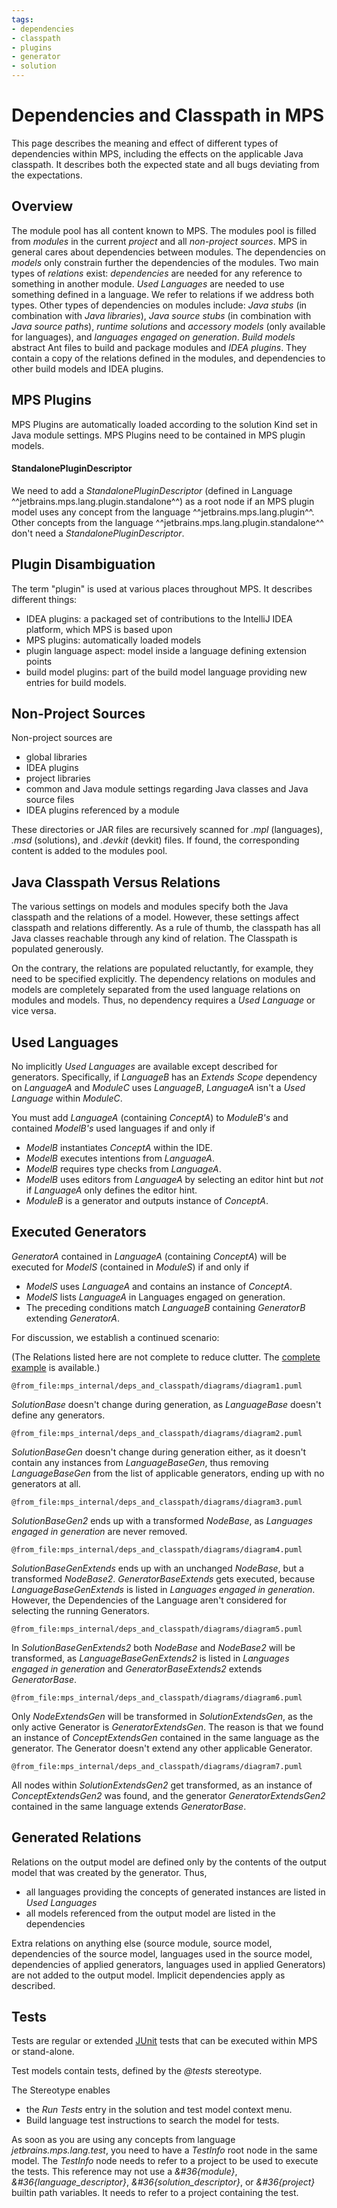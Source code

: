 ```yaml
---
tags:
- dependencies
- classpath
- plugins
- generator
- solution
---
```


# Dependencies and Classpath in MPS

This page describes the meaning and effect of different types of dependencies within MPS, including the effects on the applicable Java classpath. It describes both the expected state and all bugs deviating from the expectations.

## Overview

The module pool has all content known to MPS.
The modules pool is filled from *modules* in the current *project* and all *non-project sources*.
MPS in general cares about dependencies between modules. The dependencies on *models* only constrain further the dependencies of the modules.
Two main types of *relations* exist: *dependencies* are needed for any reference to something in another module. *Used Languages* are needed to use something defined in a language. We refer to relations if we address both types.
Other types of dependencies on modules include: *Java stubs* (in combination with *Java libraries*), *Java source stubs* (in combination with *Java source paths*), *runtime solutions* and *accessory models* (only available for languages), and *languages engaged on generation*.
*Build models* abstract Ant files to build and package modules and *IDEA plugins*. They contain a copy of the relations defined in the modules, and dependencies to other build models and IDEA plugins.

## MPS Plugins

MPS Plugins are automatically loaded according to the solution Kind set in Java module settings.
MPS Plugins need to be contained in MPS plugin models.

#### StandalonePluginDescriptor

We need to add a *StandalonePluginDescriptor* (defined in Language ^^jetbrains.mps.lang.plugin.standalone^^) as a root node if an MPS plugin model uses any concept from the language ^^jetbrains.mps.lang.plugin^^. Other concepts from the language ^^jetbrains.mps.lang.plugin.standalone^^ don't need a *StandalonePluginDescriptor*.

## Plugin Disambiguation

The term "plugin" is used at various places throughout MPS. It describes different things:

- IDEA plugins: a packaged set of contributions to the IntelliJ IDEA platform, which MPS is based upon
- MPS plugins: automatically loaded models
- plugin language aspect: model inside a language defining extension points
- build model plugins: part of the build model language providing new entries for build models.

## Non-Project Sources

Non-project sources are

- global libraries
- IDEA plugins
- project libraries
- common and Java module settings regarding Java classes and Java source files
- IDEA plugins referenced by a module

These directories or JAR files are recursively scanned for *.mpl* (languages), *.msd* (solutions), and *.devkit* (devkit) files. If found, the corresponding content is added to the modules pool.

## Java Classpath Versus Relations

The various settings on models and modules specify both the Java classpath and the relations of a model. However, these settings affect classpath and relations differently.
As a rule of thumb, the classpath has all Java classes reachable through any kind of relation. The Classpath is populated generously.

On the contrary, the relations are populated reluctantly, for example, they need to be specified explicitly.
The dependency relations on modules and models are completely separated from the used language relations on modules and models. Thus, no dependency requires a *Used Language* or vice versa.

## Used Languages

No implicitly *Used Languages* are available except described for generators. Specifically, if *LanguageB* has an *Extends Scope* dependency on *LanguageA* and *ModuleC* uses *LanguageB*, *LanguageA* isn't a *Used Language* within *ModuleC*.

You must add *LanguageA* (containing *ConceptA*) to *ModuleB's* and contained *ModelB's* used languages if and only if

- *ModelB* instantiates *ConceptA* within the IDE.
- *ModelB* executes intentions from *LanguageA*.
- *ModelB* requires type checks from *LanguageA*.
- *ModelB* uses editors from *LanguageA* by selecting an editor hint but *not* if *LanguageA* only defines the editor hint.
- *ModuleB* is a generator and outputs instance of *ConceptA*.

## Executed Generators

*GeneratorA* contained in *LanguageA* (containing *ConceptA*) will be executed for *ModelS* (contained in *ModuleS*) if and only if

- *ModelS* uses *LanguageA* and contains an instance of *ConceptA*.
- *ModelS* lists *LanguageA* in Languages engaged on generation.
- The preceding conditions match *LanguageB* containing *GeneratorB* extending *GeneratorA*.

For discussion, we establish a continued scenario:

(The Relations listed here are not complete to reduce clutter. The [complete example](https://github.com/enikao/mps-dependencies) is available.)

```kroki-plantuml
@from_file:mps_internal/deps_and_classpath/diagrams/diagram1.puml
```

*SolutionBase* doesn't change during generation, as *LanguageBase* doesn't define any generators.

```kroki-plantuml
@from_file:mps_internal/deps_and_classpath/diagrams/diagram2.puml
```

*SolutionBaseGen* doesn't change during generation either, as it doesn't contain any instances from
*LanguageBaseGen*, thus removing *LanguageBaseGen* from the list of applicable generators, ending up with
no generators at all.

```kroki-plantuml
@from_file:mps_internal/deps_and_classpath/diagrams/diagram3.puml
```

*SolutionBaseGen2* ends up with a transformed *NodeBase*, as *Languages engaged in generation* are never removed.

```kroki-plantuml
@from_file:mps_internal/deps_and_classpath/diagrams/diagram4.puml
```

*SolutionBaseGenExtends* ends up with an unchanged *NodeBase*, but a transformed *NodeBase2*.
*GeneratorBaseExtends* gets executed, because *LanguageBaseGenExtends* is listed in *Languages engaged in generation*. However, the Dependencies of the Language aren't considered for selecting the running Generators.

```kroki-plantuml
@from_file:mps_internal/deps_and_classpath/diagrams/diagram5.puml
```

In *SolutionBaseGenExtends2* both *NodeBase* and *NodeBase2* will be transformed, as *LanguageBaseGenExtends2*
is listed in *Languages engaged in generation* and *GeneratorBaseExtends2* extends *GeneratorBase*.

```kroki-plantuml
@from_file:mps_internal/deps_and_classpath/diagrams/diagram6.puml
```

Only *NodeExtendsGen* will be transformed in *SolutionExtendsGen*, as the only active Generator is
*GeneratorExtendsGen*. The reason is that we found an instance of *ConceptExtendsGen* contained in
the same language as the generator. The Generator doesn't extend any other applicable Generator.

```kroki-plantuml
@from_file:mps_internal/deps_and_classpath/diagrams/diagram7.puml
```

All nodes within *SolutionExtendsGen2* get transformed, as an instance of *ConceptExtendsGen2* was found,
and the generator *GeneratorExtendsGen2* contained in the same language extends *GeneratorBase*.

## Generated Relations

Relations on the output model are defined only by the contents of the output model that was created by the generator. Thus,

- all languages providing the concepts of generated instances are listed in *Used Languages*
- all models referenced from the output model are listed in the dependencies

Extra relations on anything else (source module, source model, dependencies of the source model, languages used in the source model, dependencies of applied generators,
languages used in applied Generators) are not added to the output model. Implicit dependencies apply as described.

## Tests

Tests are regular or extended [JUnit](http://junit.org/) tests that can be executed within MPS or stand-alone.

Test models contain tests, defined by the *@tests* stereotype.

The Stereotype enables

- the *Run Tests* entry in the solution and test model context menu.
- Build language test instructions to search the model for tests.

As soon as you are using any concepts from language *jetbrains.mps.lang.test*, you need to have a *TestInfo* root node in the same model. The *TestInfo* node needs to refer to a project to be used to execute the tests. This reference may not use a *&#36{module}*, *&#36{language_descriptor}*, *&#36{solution_descriptor}*, or *&#36{project}* builtin path variables. It needs to refer to a project containing the test.